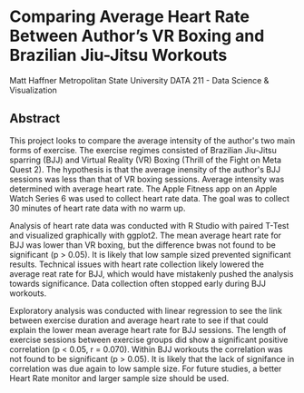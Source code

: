 # Comparing Average Heart Rate Between Author’s VR Boxing and Brazilian Jiu-Jitsu Workouts

Matt Haffner
Metropolitan State University
DATA 211 - Data Science & Visualization

## Abstract

This project looks to compare the average intensity of the author's two main forms of exercise. The exercise regimes consisted of Brazilian Jiu-Jitsu sparring (BJJ) and Virtual Reality (VR) Boxing (Thrill of the Fight on Meta Quest 2). The hypothesis is that the average inensity of the author's BJJ sessions was less than that of VR boxing sessions. Average intensity was determined with average heart rate. The Apple Fitness app on an Apple Watch Series 6 was used to collect heart rate data. The goal was to collect 30 minutes of heart rate data with no warm up.

Analysis of heart rate data was conducted with R Studio with paired T-Test and visualized graphically with ggplot2. The mean average heart rate for BJJ was lower than VR boxing, but the difference bwas not found to be significant (p > 0.05). It is likely that low sample sized prevented significant results. Technical issues with heart rate collection likely lowered the average reat rate for BJJ, which would have mistakenly pushed the analysis towards significance. Data collection often stopped early during BJJ workouts.

Exploratory analysis was conducted with linear regression to see the link between exercise duration and average heart rate to see if that could explain the lower mean average heart rate for BJJ sessions. The length of exercise sessions between exercise groups did show a significant positive correlation (p < 0.05, r = 0.070). Within BJJ workouts the correlation was not found to be significant (p > 0.05). It is likely that the lack of signifance in correlation was due again to low sample size. For future studies, a better Heart Rate monitor and larger sample size should be used.
